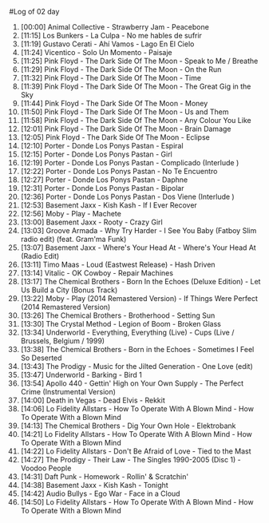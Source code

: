 #Log of 02 day

1. [00:00] Animal Collective - Strawberry Jam - Peacebone
1. [11:15] Los Bunkers - La Culpa - No me hables de sufrir
1. [11:19] Gustavo Cerati - Ahí Vamos - Lago En El Cielo
1. [11:24] Vicentico - Solo Un Momento - Paisaje
1. [11:25] Pink Floyd - The Dark Side Of The Moon - Speak to Me / Breathe
1. [11:29] Pink Floyd - The Dark Side Of The Moon - On the Run
1. [11:32] Pink Floyd - The Dark Side Of The Moon - Time
1. [11:39] Pink Floyd - The Dark Side Of The Moon - The Great Gig in the Sky
1. [11:44] Pink Floyd - The Dark Side Of The Moon - Money
1. [11:50] Pink Floyd - The Dark Side Of The Moon - Us and Them
1. [11:58] Pink Floyd - The Dark Side Of The Moon - Any Colour You Like
1. [12:01] Pink Floyd - The Dark Side Of The Moon - Brain Damage
1. [12:05] Pink Floyd - The Dark Side Of The Moon - Eclipse
1. [12:10] Porter - Donde Los Ponys Pastan - Espiral
1. [12:15] Porter - Donde Los Ponys Pastan - Girl
1. [12:19] Porter - Donde Los Ponys Pastan - Complicado (Interlude )
1. [12:22] Porter - Donde Los Ponys Pastan - No Te Encuentro
1. [12:27] Porter - Donde Los Ponys Pastan - Daphne
1. [12:31] Porter - Donde Los Ponys Pastan - Bipolar
1. [12:36] Porter - Donde Los Ponys Pastan - Dos Viene (Interlude )
1. [12:53] Basement Jaxx - Kish Kash - If I Ever Recover
1. [12:56] Moby - Play - Machete
1. [13:00] Basement Jaxx - Rooty - Crazy Girl
1. [13:03] Groove Armada - Why Try Harder - I See You Baby (Fatboy Slim radio edit) (feat. Gram'ma Funk)
1. [13:07] Basement Jaxx - Where's Your Head At - Where's Your Head At (Radio Edit)
1. [13:11] Timo Maas - Loud (Eastwest Release) - Hash Driven
1. [13:14] Vitalic - OK Cowboy - Repair Machines
1. [13:17] The Chemical Brothers - Born In the Echoes (Deluxe Edition) - Let Us Build a City (Bonus Track)
1. [13:22] Moby - Play (2014 Remastered Version) - If Things Were Perfect (2014 Remastered Version)
1. [13:26] The Chemical Brothers - Brotherhood - Setting Sun
1. [13:30] The Crystal Method - Legion of Boom - Broken Glass
1. [13:34] Underworld - Everything, Everything (Live) - Cups (Live / Brussels, Belgium / 1999)
1. [13:38] The Chemical Brothers - Born in the Echoes - Sometimes I Feel So Deserted
1. [13:43] The Prodigy - Music for the Jilted Generation - One Love (edit)
1. [13:47] Underworld - Barking - Bird 1
1. [13:54] Apollo 440 - Gettin' High on Your Own Supply - The Perfect Crime (Instrumental Version)
1. [14:00] Death in Vegas - Dead Elvis - Rekkit
1. [14:06] Lo Fidelity Allstars - How To Operate With A Blown Mind - How To Operate With a Blown Mind
1. [14:13] The Chemical Brothers - Dig Your Own Hole - Elektrobank
1. [14:21] Lo Fidelity Allstars - How To Operate With A Blown Mind - How To Operate With a Blown Mind
1. [14:22] Lo Fidelity Allstars - Don't Be Afraid of Love - Tied to the Mast
1. [14:27] The Prodigy - Their Law - The Singles 1990-2005 (Disc 1) - Voodoo People
1. [14:31] Daft Punk - Homework - Rollin' & Scratchin'
1. [14:38] Basement Jaxx - Kish Kash - Tonight
1. [14:42] Audio Bullys - Ego War - Face in a Cloud
1. [14:50] Lo Fidelity Allstars - How To Operate With A Blown Mind - How To Operate With a Blown Mind
